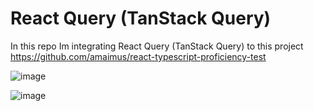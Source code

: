 # React Query (TanStack Query)

In this repo Im integrating React Query (TanStack Query) to this project https://github.com/amaimus/react-typescript-proficiency-test

![image](https://github.com/amaimus/react-query/assets/35699916/8dd8e307-7ec0-4dda-89fc-dd3fe1c633ac)

![image](https://github.com/amaimus/react-query/assets/35699916/014bab03-1bf3-48b1-9169-3e890a83668a)
